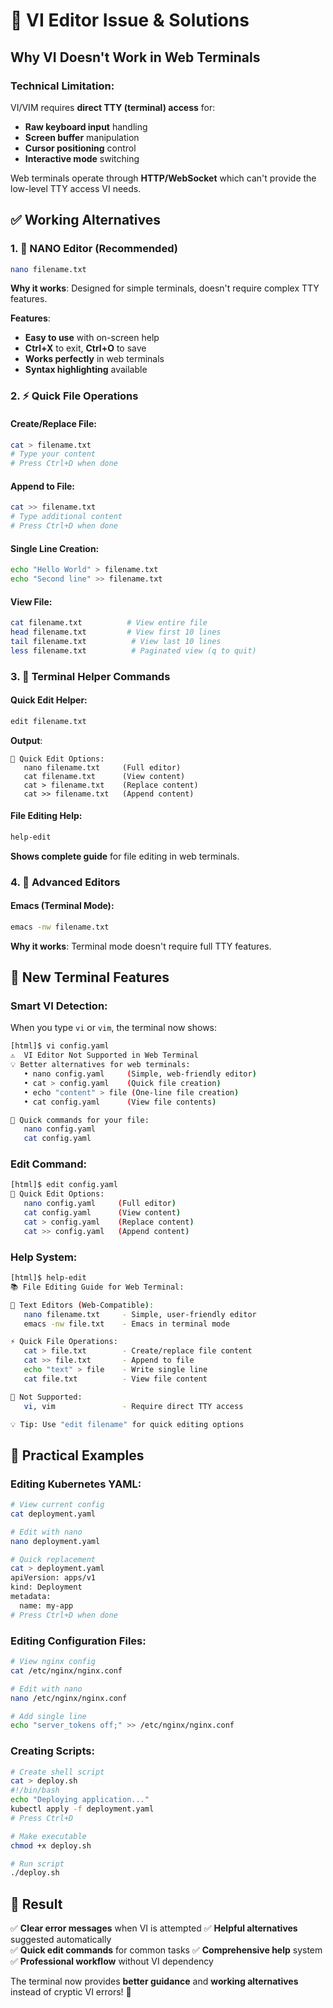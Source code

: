 # 🚫 VI Editor Issue & Solutions

## Why VI Doesn't Work in Web Terminals

### **Technical Limitation**:
VI/VIM requires **direct TTY (terminal) access** for:
- **Raw keyboard input** handling
- **Screen buffer** manipulation  
- **Cursor positioning** control
- **Interactive mode** switching

Web terminals operate through **HTTP/WebSocket** which can't provide the low-level TTY access VI needs.

## ✅ **Working Alternatives**

### **1. 🔧 NANO Editor** (Recommended)
```bash
nano filename.txt
```
**Why it works**: Designed for simple terminals, doesn't require complex TTY features.

**Features**:
- **Easy to use** with on-screen help
- **Ctrl+X** to exit, **Ctrl+O** to save
- **Works perfectly** in web terminals
- **Syntax highlighting** available

### **2. ⚡ Quick File Operations**

#### **Create/Replace File**:
```bash
cat > filename.txt
# Type your content
# Press Ctrl+D when done
```

#### **Append to File**:
```bash
cat >> filename.txt
# Type additional content
# Press Ctrl+D when done
```

#### **Single Line Creation**:
```bash
echo "Hello World" > filename.txt
echo "Second line" >> filename.txt
```

#### **View File**:
```bash
cat filename.txt          # View entire file
head filename.txt         # View first 10 lines
tail filename.txt          # View last 10 lines
less filename.txt          # Paginated view (q to quit)
```

### **3. 🎯 Terminal Helper Commands**

#### **Quick Edit Helper**:
```bash
edit filename.txt
```
**Output**:
```
📝 Quick Edit Options:
   nano filename.txt     (Full editor)
   cat filename.txt      (View content)
   cat > filename.txt    (Replace content)
   cat >> filename.txt   (Append content)
```

#### **File Editing Help**:
```bash
help-edit
```
**Shows complete guide** for file editing in web terminals.

### **4. 🔧 Advanced Editors**

#### **Emacs (Terminal Mode)**:
```bash
emacs -nw filename.txt
```
**Why it works**: Terminal mode doesn't require full TTY features.

## 🎯 **New Terminal Features**

### **Smart VI Detection**:
When you type `vi` or `vim`, the terminal now shows:

```bash
[html]$ vi config.yaml
⚠️  VI Editor Not Supported in Web Terminal
💡 Better alternatives for web terminals:
   • nano config.yaml     (Simple, web-friendly editor)
   • cat > config.yaml    (Quick file creation)
   • echo "content" > file (One-line file creation)
   • cat config.yaml      (View file contents)

🚀 Quick commands for your file:
   nano config.yaml
   cat config.yaml
```

### **Edit Command**:
```bash
[html]$ edit config.yaml
📝 Quick Edit Options:
   nano config.yaml     (Full editor)
   cat config.yaml      (View content)
   cat > config.yaml    (Replace content)
   cat >> config.yaml   (Append content)
```

### **Help System**:
```bash
[html]$ help-edit
📚 File Editing Guide for Web Terminal:

🔧 Text Editors (Web-Compatible):
   nano filename.txt     - Simple, user-friendly editor
   emacs -nw file.txt    - Emacs in terminal mode

⚡ Quick File Operations:
   cat > file.txt        - Create/replace file content
   cat >> file.txt       - Append to file
   echo "text" > file    - Write single line
   cat file.txt          - View file content

🚫 Not Supported:
   vi, vim               - Require direct TTY access

💡 Tip: Use "edit filename" for quick editing options
```

## 📝 **Practical Examples**

### **Editing Kubernetes YAML**:
```bash
# View current config
cat deployment.yaml

# Edit with nano
nano deployment.yaml

# Quick replacement
cat > deployment.yaml
apiVersion: apps/v1
kind: Deployment
metadata:
  name: my-app
# Press Ctrl+D when done
```

### **Editing Configuration Files**:
```bash
# View nginx config
cat /etc/nginx/nginx.conf

# Edit with nano
nano /etc/nginx/nginx.conf

# Add single line
echo "server_tokens off;" >> /etc/nginx/nginx.conf
```

### **Creating Scripts**:
```bash
# Create shell script
cat > deploy.sh
#!/bin/bash
echo "Deploying application..."
kubectl apply -f deployment.yaml
# Press Ctrl+D

# Make executable
chmod +x deploy.sh

# Run script
./deploy.sh
```

## 🎊 **Result**

✅ **Clear error messages** when VI is attempted
✅ **Helpful alternatives** suggested automatically  
✅ **Quick edit commands** for common tasks
✅ **Comprehensive help** system
✅ **Professional workflow** without VI dependency

The terminal now provides **better guidance** and **working alternatives** instead of cryptic VI errors! 🎉
